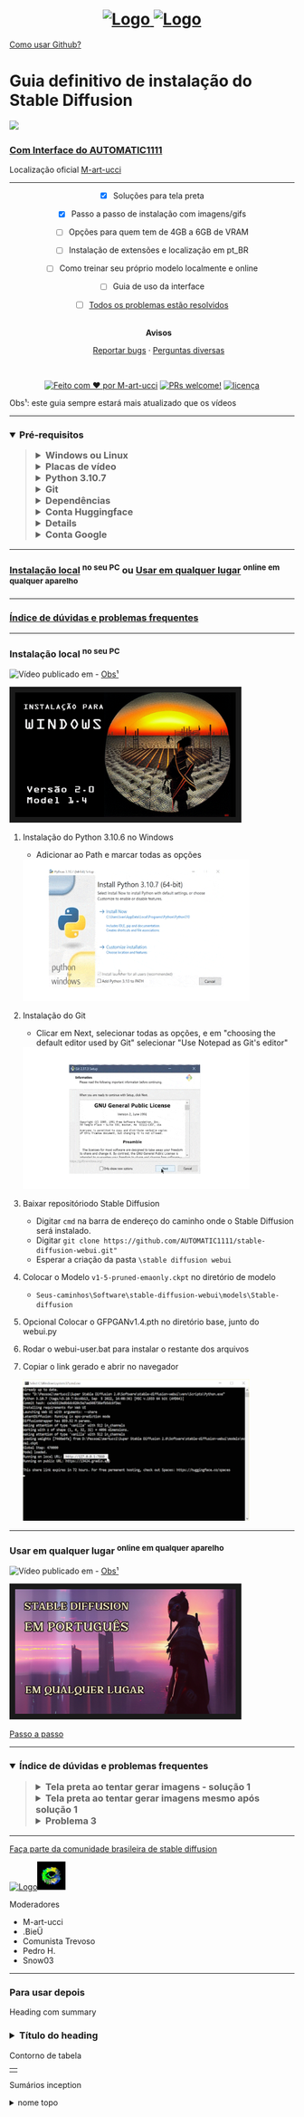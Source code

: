 <h1 align="center">
  <a href="https://github.com/M-art-ucci">
    <img src="https://github.com/M-art-ucci/Stable-Diffusion-pt-BR-Definitivo/blob/main/Assets/logo%20ouro%20veludo.png" alt="Logo" width="125" height="125">
  </a>
  <a href="https://discord.com/invite/9ZFdQH5YP6">
    <img src="https://github.com/M-art-ucci/Stable-Diffusion-pt-BR-Definitivo/blob/main/Assets/logo%20discord%20copy.png" alt="Logo" width="125" height="125">
</h1>
<a href="https://tecnoblog.net/responde/como-usar-o-github-guia-para-iniciantes/">Como usar Github?</a>

# Guia definitivo de instalação do Stable Diffusion
  	
  <a href="[b27da3676739813c35aa2d6aac4bd6d1326a2a7b](https://github.com/M-art-ucci/Stable-Diffusion-pt-BR-Definitivo/commit/b27da3676739813c35aa2d6aac4bd6d1326a2a7b)](https://img.shields.io/badge/%C3%BAltima%20modifica%C3%A7%C3%A3o-12%2F11%2F2022-green"><img src="https://img.shields.io/badge/%C3%BAltima%20modifica%C3%A7%C3%A3o-12%2F11%2F2022-green">

### Com [Interface do AUTOMATIC1111](https://github.com/AUTOMATIC1111/stable-diffusion-webui)
<div align="left"> Localização oficial <a href="https://github.com/M-art-ucci">M-art-ucci</a>
</div>

---

<div align="center">

- [x] Soluções para tela preta
- [x] Passo a passo de instalação com imagens/gifs
- [ ] Opções para quem tem de 4GB a 6GB de VRAM
- [ ] Instalação de extensões e localização em pt_BR
- [ ] Como treinar seu próprio modelo localmente e online
- [ ] Guia de uso da interface
- [ ] [Todos os problemas estão resolvidos](https://github.com/M-art-ucci/Stable-Diffusion-pt-BR-Definitivo/issues)
  <br />
  <br />
  
  <b>Avisos</b>
  
  <a href="https://github.com/M-art-ucci/Stable-Diffusion-pt-BR-Definitivo/issues">Reportar bugs</a>
  ·
  <a href="https://github.com/M-art-ucci/Stable-Diffusion-pt-BR-Definitivo/pulls">Perguntas diversas</a>
</div>

<div align="center">
<br />

[![Feito com ♥ por M-art-ucci](https://img.shields.io/badge/Feito%20com%20%E2%99%A5%20por-M--art--ucci-red)](https://github.com/M-art-ucci)
[![PRs welcome!](https://img.shields.io/badge/PRs-bem--vindos-orange)](https://github.com/M-art-ucci/Stable-Diffusion-pt-BR-Definitivo/pulls)
[![licença](https://img.shields.io/badge/Licen%C3%A7a-MIT-green)](LICENSE)

</div>

<div align="left"> Obs¹: este guia sempre estará mais atualizado que os vídeos
</div>

---

 <div>
 <h3><details open><summary><b>Pré-requisitos</b></summary>
     <blockquote><details><summary>
     Windows ou Linux
     </summary>
        <blockquote>
        Windows 10/11
        </blockquote>
        <blockquote>
        Linux
        </blockquote></details>
  <details closed><summary>Placas de vídeo</summary>
    <blockquote><details><summary>Nvidia com mais de 6GB de VRAM</summary>
      <blockquote>
      Cada Placa
      </blockquote></details>
  <details closed><summary>Nvidia com 4GB a 6GB de VRAM</summary>
    <blockquote>
    Cada Placa
    </blockquote></details>
  </blockquote></details>
  <details closed><summary>Python 3.10.7</summary>
    <blockquote>
    <a href="https://www.python.org/ftp/python/3.10.6/python-3.10.6-amd64.exe">Instalador (64-bit)</a><sup>ainda não instalar</sup> 
    </blockquote></details>
  <details closed><summary>Git</summary>
    <blockquote>
    <a href="https://github.com/git-for-windows/git/releases/download/v2.38.1.windows.1/Git-2.38.1-64-bit.exe">Instalador (64-bit)</a><sup>ainda não instalar</sup>
    </blockquote></details>
  <details closed><summary>Dependências</summary>
    <blockquote>
    <a href="https://drive.google.com/file/d/1AYUYAQ8j5oeRLF1-grme_qMxt-qALeJ7/view">Google Drive Martucci</a>
    <details closed><summary>Backups</summary>
     <blockquote>
     <a href="https://drive.google.com/drive/folders/1nsKKMCb-OA2MqKDdjU4yAyI8GBWHWiFs">Drive do Aitrepreneur</a>
     </blockquote>
     <blockquote>
     <a href="https://mega.nz/file/NtxyzR4S#omW4PFOPhkV74SXN8VCgbHb1dSv7VML3J49XYwbzj0k">Mega do Aitrepreneur</a>
     </blockquote>
     <blockquote>
     <a href="https://gofile.io/d/Bzdkj3">Go file do Aitrepreneur</a>
     </blockquote></summary></details>
   </blockquote></details>
   
  <details closed><summary>Conta Huggingface</summary>
    <blockquote>
    <a href="https://huggingface.co/">Huggingface.co</a>
    <blockquote>
    <a href="https://huggingface.co/blog/stable_diffusion#license">Licença
  
  <blockquote>
  
  </blockquote></details>
  <details closed><summary>Baixar modelo .ckpt</summary>
    <blockquote>
    <a href="https://huggingface.co/runwayml/stable-diffusion-v1-5">Modelo 1.5</a>
      <blockquote> Para gerar imagens baixar o "v1-5-pruned-emaonly.ckpt"
      </blockquote>
      <blockquote> Para treinamentos baixar o "v1-5-pruned.ckpt"
      </blockquote>
      <img src="/Assets/modelos%2015.PNG" width="400" height="150"/>
      <blockquote>
      <sup>Confirmar o acesso no final da página!</sup>
      </blockquote>
     </blockquote>
      
  <blockquote>
  
  </blockquote></details>
      
  <details closed><summary>Conta Google</summary><blockquote>
    <a href="https://accounts.google.com/signup/">Criar conta Google</a>
    <blockquote>     
  </blockquote></details>
</blockquote></details>
 </div>


---


### [Instalação local](https://github.com/M-art-ucci/Stable-Diffusion-pt-BR-Definitivo#instala%C3%A7%C3%A3o-local-no-seu-pc) </a> <sup>no seu PC</sup> ou [Usar em qualquer lugar</a> <sup> online em qualquer aparelho</sup>](https://github.com/M-art-ucci/Stable-Diffusion-pt-BR-Definitivo#usar-em-qualquer-lugar--online-em-qualquer-aparelho)


---
### [Índice de dúvidas e problemas frequentes](https://github.com/M-art-ucci/Stable-Diffusion-pt-BR-Definitivo#%C3%ADndice-de-d%C3%BAvidas-e-problemas-frequentes-tela-preta-ao-tentar-gerar-imagens---solu%C3%A7%C3%A3o-1-gpu-nvidia-geforce-gtx-1650-1660-e-1660-ti-abrir-o-webui-userbat-com-editor-de-texto-e-acrescentar-o-argumento---precision-full---no-half------tela-preta-ao-tentar-gerar-imagens-mesmo-ap%C3%B3s-solu%C3%A7%C3%A3o-1----1-se-houver-espa%C3%A7os-entre-os-nomes-de-cada-caminho-colocar---at%C3%A9-onde-est%C3%A1-o-webui-serbat----2-abrir-o-cmd-na-pasta-do-webui-seubat----3-atualizar-para-a-%C3%BAltima-vers%C3%A3o-digitando-git-pull----4-abrir-o-arquivo-webui-userbat-com-um-editor-de-texto----5-na-frente-de-set-commandline_args-acrescentar-o-argumento---precision-full---no-half---medvram---opt-split-attention------6-abaixo-da-linha-set-commandline_args-acrescentar-o-argumento-set-optimized_turbotrue--------problema-3-----solu%C3%A7%C3%A3o-3-----)
---
### Instalação local</a> <sup>no seu PC</sup>

![Vídeo publicado em](https://img.shields.io/badge/v%C3%ADdeo%20publicado%20em-26%2F09%2F22-lightgrey) - <a href="https://github.com/M-art-ucci/Stable-Diffusion-pt-BR-Definitivo#instala%C3%A7%C3%A3o-local-no-seu-pc:~:text=Obs%C2%B9%3A%20este%20guia%20sempre%20estar%C3%A1%20mais%20atualizado%20que%20os%20v%C3%ADdeos">Obs¹</a>

<a href="http://www.youtube.com/watch?feature=player_embedded&v=QiwRMlW4qMQ"
target="_blank"><img src="https://github.com/M-art-ucci/Stable-Diffusion-pt-BR-Definitivo/blob/main/Assets/thumb%20video%201.png" 
alt="IMAGE ALT TEXT HERE" width="390" height="220" border="10" /></a>

1. Instalação do Python 3.10.6 no Windows
   - Adicionar ao Path e marcar todas as opções
   <img src="/Assets/inst-python.gif" width="400" height="250"/>
2. Instalação do Git
   - Clicar em Next, selecionar todas as opções, e em "choosing the default editor used by Git" selecionar "Use Notepad as Git's editor"
   <img src="/Assets/inst-git2.gif" width="400" height="250"/>
3. Baixar repositóriodo Stable Diffusion
   - Digitar `cmd` na barra de endereço do caminho onde o Stable Diffusion será instalado.
   - Digitar `git clone https://github.com/AUTOMATIC1111/stable-diffusion-webui.git"`
   - Esperar a criação da pasta `\stable diffusion webui`
4. Colocar o Modelo `v1-5-pruned-emaonly.ckpt` no diretório de modelo
   - `Seus-caminhos\Software\stable-diffusion-webui\models\Stable-diffusion`
5. Opcional Colocar o GFPGANv1.4.pth no diretório base, junto do webui.py
6. Rodar o webui-user.bat para instalar o restante dos arquivos
7. Copiar o link gerado e abrir no navegador
    
   <img src="/Assets/link%20para%20interace.PNG" width="400" height="250"/>

---
   
   
### Usar em qualquer lugar </a> <sup>online em qualquer aparelho</sup>

![Vídeo publicado em](https://img.shields.io/badge/v%C3%ADdeo%20publicado%20em-26%2F10%2F22-lightgrey) - <a href="https://github.com/M-art-ucci/Stable-Diffusion-pt-BR-Definitivo#instala%C3%A7%C3%A3o-local-no-seu-pc:~:text=Obs%C2%B9%3A%20este%20guia%20sempre%20estar%C3%A1%20mais%20atualizado%20que%20os%20v%C3%ADdeos">Obs¹</a>

<a href="http://www.youtube.com/watch?feature=player_embedded&v=JQVvl6VZSXg"
target="_blank"><img src="https://github.com/M-art-ucci/Stable-Diffusion-pt-BR-Definitivo/blob/main/Assets/sd%20em%20pt%20thumb.png" 
alt="IMAGE ALT TEXT HERE" width="390" height="220" border="10" /></a>



[Passo a passo](https://github.com/M-art-ucci/Fast-Stable-Diffusion-PT-Colab) 


---

<div>
 <h3><details open><summary><b>Índice de dúvidas e problemas frequentes</b></summary>
 <blockquote><details><summary>Tela preta ao tentar gerar imagens - solução 1</summary>
 <blockquote><details><summary>GPU NVIDIA GeForce GTX 1650, 1660 e 1660 Ti</summary>
 <blockquote>Abrir o webui-user.bat com editor de texto e acrescentar o argumento
     
        
     --precision full --no-half
     

  </blockquote></details>
  </blockquote></details>
  
  
  <details><summary>Tela preta ao tentar gerar imagens mesmo após solução 1</summary>
  <blockquote>
  1. Se houver espaços entre os nomes de cada caminho, colocar "-" até onde está o webui-ser.bat
  <blockquote></blockquote>
  2. Abrir o CMD na pasta do webui-seu.bat
  <blockquote></blockquote>
  3. Atualizar para a última versão digitando "git pull"
  <blockquote></blockquote>
  4. Abrir o arquivo webui-user.bat com um editor de texto
  <blockquote></blockquote>
  5. Na frente de "set COMMANDLINE_ARGS=" acrescentar o argumento "--precision full --no-half --medvram --opt-split-attention"  
  <blockquote></blockquote>
  6. Abaixo da linha "set COMMANDLINE_ARGS=" acrescentar o argumento "set OPTIMIZED_TURBO=true"  
  <blockquote></blockquote>
  
  </blockquote></details>
    
  <details><summary>Problema 3</summary><blockquote>
     Solução 3
  
  <blockquote>
  
  </blockquote></details>
      
</blockquote></details>
 </div>
   

---

<a href="https://discord.com/invite/9ZFdQH5YP6">Faça parte da comunidade brasileira de stable diffusion</a>

<a href="https://discord.com/"><img src="https://img.shields.io/badge/Discord-5865F2?style=for-the-badge&logo=discord&logoColor=white" alt="Logo" width="180" height="50"><a href="https://discord.com/invite/9ZFdQH5YP6"><img src="https://github.com/M-art-ucci/Stable-Diffusion-pt-BR-Definitivo/blob/main/Assets/logo%20SD%20BR%20nov%2022.png" alt="Logo" width="50" height="50">


</a>
   
 Moderadores
  - M-art-ucci
  - .BieÜ
  - Comunista Trevoso
  - Pedro H.
  - Snow03

---

<h3>Para usar depois</h3>

  Heading com summary
<div>
 <h3><details closed><summary><b>Título do heading</b></summary><blockquote>
  <details><summary>Summary 1</summary><blockquote>
     Lista 1
  </blockquote></details>
  <details><summary>Summary 2</summary><blockquote>
     Lista 2 
  <blockquote>  
  </blockquote></details>
      
</blockquote></details>
 </div>
   
Contorno de tabela

<table>
<tr>
<td>

</td>
</tr>
</table>

Sumários inception

<details closed><summary>nome topo</summary><blockquote>
     <details><summary>nome interno inicial 1</summary><blockquote>
     Nome interno final 1
  </blockquote></details>
     <details closed><summary>nome interno inicial 2</summary><blockquote>
     Nome interno final 2
  </blockquote></details>
  </blockquote></details>

